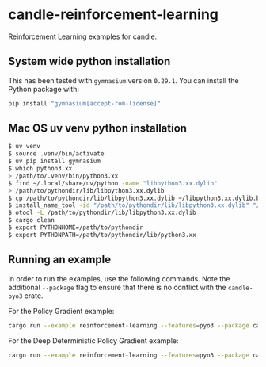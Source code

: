 # candle-reinforcement-learning

Reinforcement Learning examples for candle.

## System wide python installation

This has been tested with `gymnasium` version `0.29.1`. You can install the
Python package with:
```bash
pip install "gymnasium[accept-rom-license]"
```

## Mac OS uv venv python installation

```bash
$ uv venv
$ source .venv/bin/activate
$ uv pip install gymnasium
$ which python3.xx 
> /path/to/.venv/bin/python3.xx
$ find ~/.local/share/uv/python -name "libpython3.xx.dylib"
> /path/to/pythondir/lib/libpython3.xx.dylib
$ cp /path/to/pythondir/lib/libpython3.xx.dylib ~/libpython3.xx.dylib.backup
$ install_name_tool -id "/path/to/pythondir/lib/libpython3.xx.dylib" "/path/to/pythondir/lib/libpython3.xx.dylib"
$ otool -L /path/to/pythondir/lib/libpython3.xx.dylib
$ cargo clean
$ export PYTHONHOME=/path/to/pythondir
$ export PYTHONPATH=/path/to/pythondir/lib/python3.xx
```
## Running an example

In order to run the examples, use the following commands. Note the additional
`--package` flag to ensure that there is no conflict with the `candle-pyo3`
crate.

For the Policy Gradient example:
```bash
cargo run --example reinforcement-learning --features=pyo3 --package candle-examples -- pg
```

For the Deep Deterministic Policy Gradient example:
```bash
cargo run --example reinforcement-learning --features=pyo3 --package candle-examples -- ddpg
```
